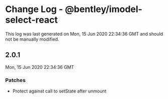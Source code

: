 # Change Log - @bentley/imodel-select-react

This log was last generated on Mon, 15 Jun 2020 22:34:36 GMT and should not be manually modified.

## 2.0.1
Mon, 15 Jun 2020 22:34:36 GMT

### Patches

- Protect against call to setState after unmount

